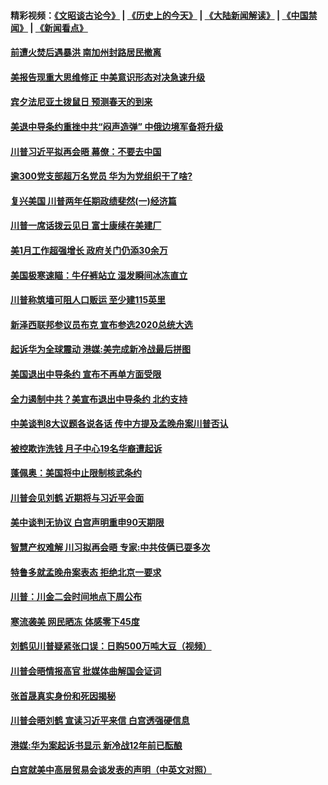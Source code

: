 #### 精彩视频：[《文昭谈古论今》](http://45.32.25.56/wenzhao) | [《历史上的今天》](http://45.32.25.56/today-in-history) | [《大陆新闻解读》](http://45.32.25.56/ntdtv-comedy) | [《中国禁闻》](http://45.32.25.56/ntdtv-news) | [《新闻看点》](http://45.32.25.56/news-insight) 

 #### [前遭火焚后遇暴洪 南加州封路居民撤离](../pages/prog203/a102503616.md?t=02051231?t=02050931?t=02050631?t=02050331?t=02050031?t=02042131?t=02041831?t=02041531?t=02041231?t=02040931?t=02040631?t=02040331?t=02040031?t=02032131?t=02031831?t=02031639) 

#### [美报告现重大思维修正 中美意识形态对决急速升级](../pages/prog203/a102503384.md?t=02051231?t=02050931?t=02050631?t=02050331?t=02050031?t=02042131?t=02041831?t=02041531?t=02041231?t=02040931?t=02040631?t=02040331?t=02040031?t=02032131?t=02031831?t=02031639) 

#### [宾夕法尼亚土拨鼠日 预测春天的到来](../pages/prog203/a102503363.md?t=02051231?t=02050931?t=02050631?t=02050331?t=02050031?t=02042131?t=02041831?t=02041531?t=02041231?t=02040931?t=02040631?t=02040331?t=02040031?t=02032131?t=02031831?t=02031639) 

#### [美退中导条约重挫中共“闷声造弹” 中俄边境军备将升级](../pages/prog203/a102503354.md?t=02051231?t=02050931?t=02050631?t=02050331?t=02050031?t=02042131?t=02041831?t=02041531?t=02041231?t=02040931?t=02040631?t=02040331?t=02040031?t=02032131?t=02031831?t=02031639) 

#### [川普习近平拟再会晤 幕僚：不要去中国](../pages/prog203/a102503340.md?t=02051231?t=02050931?t=02050631?t=02050331?t=02050031?t=02042131?t=02041831?t=02041531?t=02041231?t=02040931?t=02040631?t=02040331?t=02040031?t=02032131?t=02031831?t=02031639) 

#### [逾300党支部超万名党员 华为为党组织干了啥?](../pages/prog203/a102503232.md?t=02051231?t=02050931?t=02050631?t=02050331?t=02050031?t=02042131?t=02041831?t=02041531?t=02041231?t=02040931?t=02040631?t=02040331?t=02040031?t=02032131?t=02031831?t=02031639) 

#### [复兴美国 川普两年任期政绩斐然(一)经济篇](../pages/prog203/a102502732.md?t=02051231?t=02050931?t=02050631?t=02050331?t=02050031?t=02042131?t=02041831?t=02041531?t=02041231?t=02040931?t=02040631?t=02040331?t=02040031?t=02032131?t=02031831?t=02031639) 

#### [川普一席话拨云见日 富士康续在美建厂](../pages/prog203/a102502703.md?t=02051231?t=02050931?t=02050631?t=02050331?t=02050031?t=02042131?t=02041831?t=02041531?t=02041231?t=02040931?t=02040631?t=02040331?t=02040031?t=02032131?t=02031831?t=02031639) 

#### [美1月工作超强增长 政府关门仍添30余万](../pages/prog203/a102502535.md?t=02051231?t=02050931?t=02050631?t=02050331?t=02050031?t=02042131?t=02041831?t=02041531?t=02041231?t=02040931?t=02040631?t=02040331?t=02040031?t=02032131?t=02031831?t=02031639) 

#### [美国极寒速瞄：牛仔裤站立  湿发瞬间冰冻直立](../pages/prog203/a102502361.md?t=02051231?t=02050931?t=02050631?t=02050331?t=02050031?t=02042131?t=02041831?t=02041531?t=02041231?t=02040931?t=02040631?t=02040331?t=02040031?t=02032131?t=02031831?t=02031639) 

#### [川普称筑墙可阻人口贩运 至少建115英里](../pages/prog203/a102502503.md?t=02051231?t=02050931?t=02050631?t=02050331?t=02050031?t=02042131?t=02041831?t=02041531?t=02041231?t=02040931?t=02040631?t=02040331?t=02040031?t=02032131?t=02031831?t=02031639) 

#### [新泽西联邦参议员布克 宣布参选2020总统大选](../pages/prog203/a102502488.md?t=02051231?t=02050931?t=02050631?t=02050331?t=02050031?t=02042131?t=02041831?t=02041531?t=02041231?t=02040931?t=02040631?t=02040331?t=02040031?t=02032131?t=02031831?t=02031639) 

#### [起诉华为全球震动 港媒:美完成新冷战最后拼图](../pages/prog203/a102502337.md?t=02051231?t=02050931?t=02050631?t=02050331?t=02050031?t=02042131?t=02041831?t=02041531?t=02041231?t=02040931?t=02040631?t=02040331?t=02040031?t=02032131?t=02031831?t=02031639) 

#### [美国退出中导条约 宣布不再单方面受限](../pages/prog203/a102502339.md?t=02051231?t=02050931?t=02050631?t=02050331?t=02050031?t=02042131?t=02041831?t=02041531?t=02041231?t=02040931?t=02040631?t=02040331?t=02040031?t=02032131?t=02031831?t=02031639) 

#### [全力遏制中共？美宣布退出中导条约 北约支持](../pages/prog203/a102502314.md?t=02051231?t=02050931?t=02050631?t=02050331?t=02050031?t=02042131?t=02041831?t=02041531?t=02041231?t=02040931?t=02040631?t=02040331?t=02040031?t=02032131?t=02031831?t=02031639) 

#### [中美谈判8大议题各说各话 传中方提及孟晚舟案川普否认](../pages/prog203/a102502283.md?t=02051231?t=02050931?t=02050631?t=02050331?t=02050031?t=02042131?t=02041831?t=02041531?t=02041231?t=02040931?t=02040631?t=02040331?t=02040031?t=02032131?t=02031831?t=02031639) 

#### [被控欺诈洗钱 月子中心19名华裔遭起诉](../pages/prog203/a102502293.md?t=02051231?t=02050931?t=02050631?t=02050331?t=02050031?t=02042131?t=02041831?t=02041531?t=02041231?t=02040931?t=02040631?t=02040331?t=02040031?t=02032131?t=02031831?t=02031639) 

#### [蓬佩奥：美国将中止限制核武条约](../pages/prog203/a102502288.md?t=02051231?t=02050931?t=02050631?t=02050331?t=02050031?t=02042131?t=02041831?t=02041531?t=02041231?t=02040931?t=02040631?t=02040331?t=02040031?t=02032131?t=02031831?t=02031639) 

#### [川普会见刘鹤 近期将与习近平会面](../pages/prog203/a102502275.md?t=02051231?t=02050931?t=02050631?t=02050331?t=02050031?t=02042131?t=02041831?t=02041531?t=02041231?t=02040931?t=02040631?t=02040331?t=02040031?t=02032131?t=02031831?t=02031639) 

#### [美中谈判无协议 白宫声明重申90天期限](../pages/prog203/a102502247.md?t=02051231?t=02050931?t=02050631?t=02050331?t=02050031?t=02042131?t=02041831?t=02041531?t=02041231?t=02040931?t=02040631?t=02040331?t=02040031?t=02032131?t=02031831?t=02031639) 

#### [智慧产权难解 川习拟再会晤 专家:中共伎俩已耍多次](../pages/prog203/a102501612.md?t=02051231?t=02050931?t=02050631?t=02050331?t=02050031?t=02042131?t=02041831?t=02041531?t=02041231?t=02040931?t=02040631?t=02040331?t=02040031?t=02032131?t=02031831?t=02031639) 

#### [特鲁多就孟晚舟案表态 拒绝北京一要求](../pages/prog203/a102502107.md?t=02051231?t=02050931?t=02050631?t=02050331?t=02050031?t=02042131?t=02041831?t=02041531?t=02041231?t=02040931?t=02040631?t=02040331?t=02040031?t=02032131?t=02031831?t=02031639) 

#### [川普：川金二会时间地点下周公布](../pages/prog203/a102502017.md?t=02051231?t=02050931?t=02050631?t=02050331?t=02050031?t=02042131?t=02041831?t=02041531?t=02041231?t=02040931?t=02040631?t=02040331?t=02040031?t=02032131?t=02031831?t=02031639) 

#### [寒流袭美 网民晒冻 体感零下45度](../pages/prog203/a102501978.md?t=02051231?t=02050931?t=02050631?t=02050331?t=02050031?t=02042131?t=02041831?t=02041531?t=02041231?t=02040931?t=02040631?t=02040331?t=02040031?t=02032131?t=02031831?t=02031639) 

#### [刘鹤见川普疑紧张口误：日购500万吨大豆（视频）](../pages/prog203/a102501939.md?t=02051231?t=02050931?t=02050631?t=02050331?t=02050031?t=02042131?t=02041831?t=02041531?t=02041231?t=02040931?t=02040631?t=02040331?t=02040031?t=02032131?t=02031831?t=02031639) 

#### [川普会晤情报高官 批媒体曲解国会证词](../pages/prog203/a102501803.md?t=02051231?t=02050931?t=02050631?t=02050331?t=02050031?t=02042131?t=02041831?t=02041531?t=02041231?t=02040931?t=02040631?t=02040331?t=02040031?t=02032131?t=02031831?t=02031639) 

#### [张首晟真实身份和死因揭秘](../pages/prog203/a102501847.md?t=02051231?t=02050931?t=02050631?t=02050331?t=02050031?t=02042131?t=02041831?t=02041531?t=02041231?t=02040931?t=02040631?t=02040331?t=02040031?t=02032131?t=02031831?t=02031639) 

#### [川普会晤刘鹤 宣读习近平来信 白宫透强硬信息](../pages/prog203/a102501801.md?t=02051231?t=02050931?t=02050631?t=02050331?t=02050031?t=02042131?t=02041831?t=02041531?t=02041231?t=02040931?t=02040631?t=02040331?t=02040031?t=02032131?t=02031831?t=02031639) 

#### [港媒:华为案起诉书显示 新冷战12年前已酝酿](../pages/prog203/a102501680.md?t=02051231?t=02050931?t=02050631?t=02050331?t=02050031?t=02042131?t=02041831?t=02041531?t=02041231?t=02040931?t=02040631?t=02040331?t=02040031?t=02032131?t=02031831?t=02031639) 

#### [白宫就美中高层贸易会谈发表的声明（中英文对照）](../pages/prog203/a102501704.md?t=02051231?t=02050931?t=02050631?t=02050331?t=02050031?t=02042131?t=02041831?t=02041531?t=02041231?t=02040931?t=02040631?t=02040331?t=02040031?t=02032131?t=02031831?t=02031639) 

